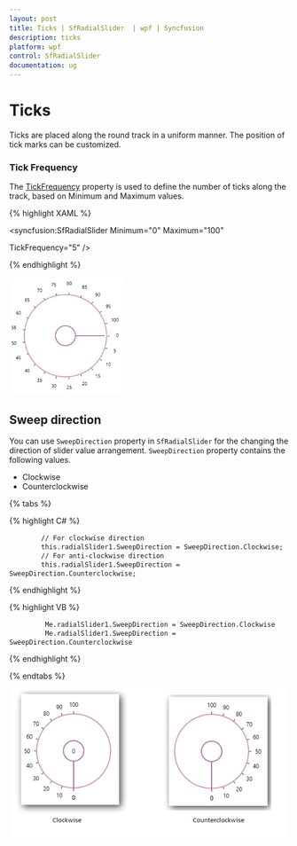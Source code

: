 ```yaml
---
layout: post
title: Ticks | SfRadialSlider  | wpf | Syncfusion
description: ticks 
platform: wpf
control: SfRadialSlider
documentation: ug
---
```


# Ticks 

Ticks are placed along the round track in a uniform manner. The position of tick marks can be customized.

### Tick Frequency

The [TickFrequency](https://help.syncfusion.com/cr/wpf/Syncfusion.SfRadialMenu.Wpf~Syncfusion.Windows.Controls.Navigation.SfRadialSlider~TickFrequency.html) property is used to define the number of ticks along the track, based on Minimum and Maximum values.


{% highlight XAML %}

<syncfusion:SfRadialSlider Minimum="0" Maximum="100"  

TickFrequency="5" />


{% endhighlight %}


![Ticks frequency](Concepts_images/Concepts_img2.png) 

## Sweep direction

You can use `SweepDirection` property in `SfRadialSlider` for the changing the direction of slider value arrangement. `SweepDirection` property contains the following values.

* Clockwise
* Counterclockwise

{% tabs %}

{% highlight C# %}

            // For clockwise direction
            this.radialSlider1.SweepDirection = SweepDirection.Clockwise;
            // For anti-clockwise direction
            this.radialSlider1.SweepDirection = SweepDirection.Counterclockwise;

{% endhighlight %}


{% highlight VB %}

             Me.radialSlider1.SweepDirection = SweepDirection.Clockwise
             Me.radialSlider1.SweepDirection = SweepDirection.Counterclockwise

{% endhighlight %}

{% endtabs %}

![SweepDirection](Ticks_images/Slider-Sweep-Direction.png)


